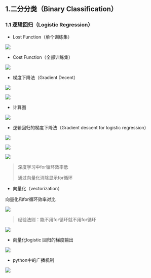 ## 1.二分分类（Binary Classification）

### 1.1 逻辑回归（Logistic Regression）

+ Lost Function（单个训练集）

![](https://gitee.com/yao_zhimin/myimg/raw/master/20210305144837.png)

+ Cost Function（全部训练集）

![](https://gitee.com/yao_zhimin/myimg/raw/master/20210305144910.png)

+ 梯度下降法（Gradient Decent）

![](https://gitee.com/yao_zhimin/myimg/raw/master/20210305145614.png)

![](https://gitee.com/yao_zhimin/myimg/raw/master/20210305150406.png)

+ 计算图

![](https://gitee.com/yao_zhimin/myimg/raw/master/20210305160623.png)

+ 逻辑回归的梯度下降法（Gradient descent for logistic regression）

![](https://gitee.com/yao_zhimin/myimg/raw/master/20210305163453.png)

![](https://gitee.com/yao_zhimin/myimg/raw/master/20210305163554.png)

![](https://gitee.com/yao_zhimin/myimg/raw/master/20210305164215.png)

> 深度学习中for循环效率低
>
> 通过向量化消除显示for循环

+ 向量化（vectorization）

向量化和for循环效率对比

![](https://gitee.com/yao_zhimin/myimg/raw/master/20210305165911.png)

> 经验法则：能不用for循环就不用for循环

![](https://gitee.com/yao_zhimin/myimg/raw/master/20210305171349.png)

+ 向量化logistic 回归的梯度输出

![](https://gitee.com/yao_zhimin/myimg/raw/master/20210305172648.png)

+ python中的广播机制

![](https://gitee.com/yao_zhimin/myimg/raw/master/20210305173427.png)

